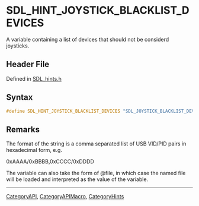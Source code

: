 # SDL_HINT_JOYSTICK_BLACKLIST_DEVICES

A variable containing a list of devices that should not be considerd joysticks.

## Header File

Defined in [SDL_hints.h](https://github.com/libsdl-org/SDL/blob/SDL2/include/SDL_hints.h)

## Syntax

```c
#define SDL_HINT_JOYSTICK_BLACKLIST_DEVICES "SDL_JOYSTICK_BLACKLIST_DEVICES"
```

## Remarks

The format of the string is a comma separated list of USB VID/PID pairs in
hexadecimal form, e.g.

0xAAAA/0xBBBB,0xCCCC/0xDDDD

The variable can also take the form of @file, in which case the named file
will be loaded and interpreted as the value of the variable.

----
[CategoryAPI](CategoryAPI), [CategoryAPIMacro](CategoryAPIMacro), [CategoryHints](CategoryHints)

